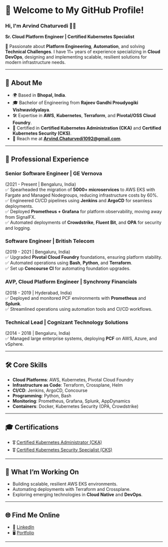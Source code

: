 # 👋 Welcome to My GitHub Profile!

### Hi, I'm **Arvind Chaturvedi** 👨‍💻  
**Sr. Cloud Platform Engineer | Certified Kubernetes Specialist**

🚀 Passionate about **Platform Engineering**, **Automation**, and solving **Technical Challenges**. I have 11+ years of experience specializing in **Cloud DevOps**, designing and implementing scalable, resilient solutions for modern infrastructure needs.

---

## 🌟 **About Me**
- 🌍 Based in **Bhopal, India**.
- 🎓 Bachelor of Engineering from **Rajeev Gandhi Proudyogiki Vishwavidyalaya**.
- 🛠️ Expertise in **AWS**, **Kubernetes**, **Terraform**, and **Pivotal/OSS Cloud Foundry**.
- 🤝 Certified in **Certified Kubernetes Administration (CKA)** and **Certified Kubernetes Security (CKS)**.
- 📧 Reach me at **Arvind.Chaturvedi1092@gmail.com**.

---

## 💼 **Professional Experience**
### Senior Software Engineer | **GE Vernova**  
(2021 - Present | Bengaluru, India)  
✅ Spearheaded the migration of **5000+ microservices** to AWS EKS with Fargate and Managed Nodegroups, reducing infrastructure costs by 60%.  
✅ Engineered CI/CD pipelines using **Jenkins** and **ArgoCD** for seamless deployments.  
✅ Deployed **Prometheus + Grafana** for platform observability, moving away from SignalFX.  
✅ Automated deployments of **Crowdstrike**, **Fluent Bit**, and **OPA** for security and logging.  

### Software Engineer | **British Telecom**  
(2019 - 2021 | Bengaluru, India)  
✅ Upgraded **Pivotal Cloud Foundry** foundations, ensuring platform stability.  
✅ Automated operations using **Bash**, **Python**, and **Terraform**.  
✅ Set up **Concourse CI** for automating foundation upgrades.

### AVP, Cloud Platform Engineer | **Synchrony Financials**  
(2018 - 2019 | Hyderabad, India)  
✅ Deployed and monitored PCF environments with **Prometheus** and **Splunk**.  
✅ Streamlined operations using automation tools and CI/CD workflows.  

### Technical Lead | **Cognizant Technology Solutions**  
(2014 - 2018 | Bengaluru, India)  
✅ Managed large enterprise systems, deploying **PCF** on AWS, Azure, and vSphere.

---

## 🛠 **Core Skills**
- **Cloud Platforms**: AWS, Kubernetes, Pivotal Cloud Foundry  
- **Infrastructure as Code**: Terraform, Crossplane, Helm  
- **CI/CD**: Jenkins, ArgoCD, Concourse  
- **Programming**: Python, Bash  
- **Monitoring**: Prometheus, Grafana, Splunk, AppDynamics  
- **Containers**: Docker, Kubernetes Security (OPA, Crowdstrike)  

---

## 🎓 **Certifications**
- 🎖️ [Certified Kubernetes Administrator (CKA)](https://www.credly.com/badges/9a98bf7f-0bb3-46fb-8d12-53b3cfd83ce9/public_url)  
- 🎖️ [Certified Kubernetes Security Specialist (CKS)](https://www.credly.com/badges/adc7aff4-039f-4e39-972d-d6fccb19ccb9/public_url)  

---

## 🚀 **What I’m Working On**
- Building scalable, resilient AWS EKS environments.  
- Automating deployments with Terraform and Crossplane.  
- Exploring emerging technologies in **Cloud Native** and **DevOps**.

---

## 🌐 **Find Me Online**
- 💼 [LinkedIn](https://linkedin.com/in/arvind-chaturvedi)  
- 🖥️ [Portfolio](https://arvindchaturvedi.github.io/Arvind-Portfolio/)  

---
